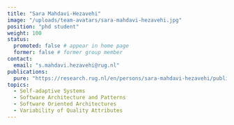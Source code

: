```yaml
---
title: "Sara Mahdavi-Hezavehi"
image: "/uploads/team-avatars/sara-mahdavi-hezavehi.jpg"
position: "phd student"
weight: 100
status:
  promoted: false # appear in home page
  former: false # former group member
contact:
  email: "s.mahdavi.hezavehi@rug.nl"
publications:
  pure: "https://research.rug.nl/en/persons/sara-mahdavi-hezavehi/publications/"
topics:
  - Self-adaptive Systems
  - Software Architecture and Patterns
  - Software Oriented Architectures
  - Variability of Quality Attributes
---
```

